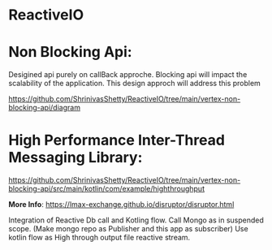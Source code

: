 # ReactiveIO


# Non Blocking Api:
Desigined api purely on callBack approche. 
Blocking api will impact the scalability of the application. 
This design approch will address this problem
 
https://github.com/ShrinivasShetty/ReactiveIO/tree/main/vertex-non-blocking-api/diagram

# High Performance Inter-Thread Messaging Library:
https://github.com/ShrinivasShetty/ReactiveIO/tree/main/vertex-non-blocking-api/src/main/kotlin/com/example/highthroughput

**More Info**: https://lmax-exchange.github.io/disruptor/disruptor.html


Integration of Reactive Db call and Kotling flow.
Call Mongo as in suspended scope. (Make mongo repo as Publisher and this app as subscriber)
Use kotlin flow as High through output file reactive stream.
